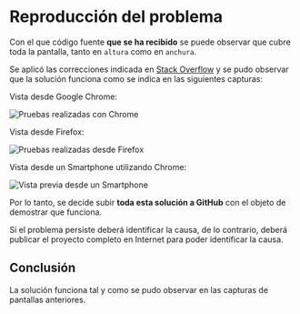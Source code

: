 # Reproducción del problema

Con el que código fuente **que se ha recibido** se puede observar que cubre toda la pantalla, tanto en `altura` como en `anchura`.

Se aplicó las correcciones indicada en [Stack Overflow][stack-overflow] y se pudo observar que la solución funciona como se indica en las siguientes capturas:

Vista desde Google Chrome:

![][vista-previa-chrome]

Vista desde Firefox:

![][vista-previa-firefox]

Vista desde un Smartphone utilizando Chrome:

![][vista-previa-smartphone]

Por lo tanto, se decide subir **toda esta solución a GitHub** con el objeto de demostrar que funciona.

Si el problema persiste deberá identificar la causa, de lo contrario, deberá publicar el proyecto completo en Internet para poder identificar la causa.

## Conclusión

La solución funciona tal y como se pudo observar en las capturas de pantallas anteriores.

[stack-overflow]: https://es.stackoverflow.com/questions/432697/problemas-para-que-un-div-adopte-el-tama%c3%b1o-del-dispositivo-html-y-css/432734#432734 "Respuesta"
[vista-previa-chrome]: https://i.ibb.co/582dhgS/Desde-Chrome.png "Pruebas realizadas con Chrome"
[vista-previa-firefox]: https://i.ibb.co/ZWm5HN0/Desde-Firefox.png "Pruebas realizadas desde Firefox"
[vista-previa-smartphone]: https://i.ibb.co/SrJgTyn/imagen.png "Vista previa desde un Smartphone"
